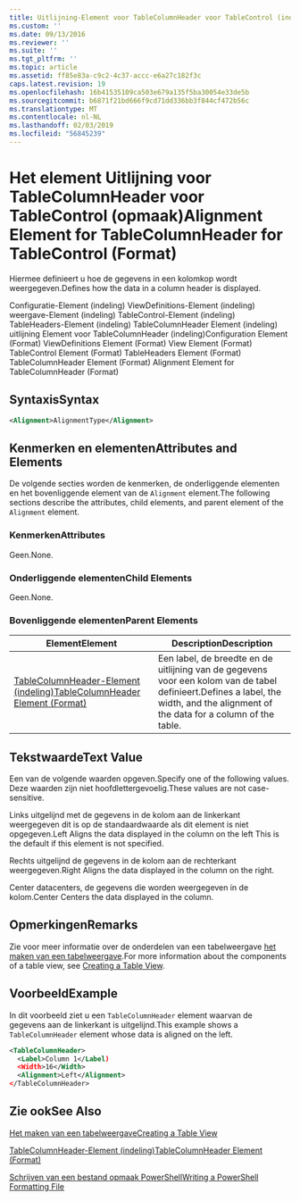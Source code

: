 ```yaml
---
title: Uitlijning-Element voor TableColumnHeader voor TableControl (indeling) | Microsoft Docs
ms.custom: ''
ms.date: 09/13/2016
ms.reviewer: ''
ms.suite: ''
ms.tgt_pltfrm: ''
ms.topic: article
ms.assetid: ff85e83a-c9c2-4c37-accc-e6a27c182f3c
caps.latest.revision: 19
ms.openlocfilehash: 16b41535109ca503e679a135f5ba30054e33de5b
ms.sourcegitcommit: b6871f21bd666f9cd71dd336bb3f844cf472b56c
ms.translationtype: MT
ms.contentlocale: nl-NL
ms.lasthandoff: 02/03/2019
ms.locfileid: "56845239"
---
```

# <a name="alignment-element-for-tablecolumnheader-for-tablecontrol-format"></a><span data-ttu-id="18538-102">Het element Uitlijning voor TableColumnHeader voor TableControl (opmaak)</span><span class="sxs-lookup"><span data-stu-id="18538-102">Alignment Element for TableColumnHeader for TableControl (Format)</span></span>

<span data-ttu-id="18538-103">Hiermee definieert u hoe de gegevens in een kolomkop wordt weergegeven.</span><span class="sxs-lookup"><span data-stu-id="18538-103">Defines how the data in a column header is displayed.</span></span>

<span data-ttu-id="18538-104">Configuratie-Element (indeling) ViewDefinitions-Element (indeling) weergave-Element (indeling) TableControl-Element (indeling) TableHeaders-Element (indeling) TableColumnHeader Element (indeling) uitlijning Element voor TableColumnHeader (indeling)</span><span class="sxs-lookup"><span data-stu-id="18538-104">Configuration Element (Format) ViewDefinitions Element (Format) View Element (Format) TableControl Element (Format) TableHeaders Element (Format) TableColumnHeader Element (Format) Alignment Element for TableColumnHeader (Format)</span></span>

## <a name="syntax"></a><span data-ttu-id="18538-105">Syntaxis</span><span class="sxs-lookup"><span data-stu-id="18538-105">Syntax</span></span>

```xml
<Alignment>AlignmentType</Alignment>
```

## <a name="attributes-and-elements"></a><span data-ttu-id="18538-106">Kenmerken en elementen</span><span class="sxs-lookup"><span data-stu-id="18538-106">Attributes and Elements</span></span>

<span data-ttu-id="18538-107">De volgende secties worden de kenmerken, de onderliggende elementen en het bovenliggende element van de `Alignment` element.</span><span class="sxs-lookup"><span data-stu-id="18538-107">The following sections describe the attributes, child elements, and parent element of the `Alignment` element.</span></span>

### <a name="attributes"></a><span data-ttu-id="18538-108">Kenmerken</span><span class="sxs-lookup"><span data-stu-id="18538-108">Attributes</span></span>

<span data-ttu-id="18538-109">Geen.</span><span class="sxs-lookup"><span data-stu-id="18538-109">None.</span></span>

### <a name="child-elements"></a><span data-ttu-id="18538-110">Onderliggende elementen</span><span class="sxs-lookup"><span data-stu-id="18538-110">Child Elements</span></span>

<span data-ttu-id="18538-111">Geen.</span><span class="sxs-lookup"><span data-stu-id="18538-111">None.</span></span>

### <a name="parent-elements"></a><span data-ttu-id="18538-112">Bovenliggende elementen</span><span class="sxs-lookup"><span data-stu-id="18538-112">Parent Elements</span></span>

|<span data-ttu-id="18538-113">Element</span><span class="sxs-lookup"><span data-stu-id="18538-113">Element</span></span>|<span data-ttu-id="18538-114">Description</span><span class="sxs-lookup"><span data-stu-id="18538-114">Description</span></span>|
|-------------|-----------------|
|[<span data-ttu-id="18538-115">TableColumnHeader-Element (indeling)</span><span class="sxs-lookup"><span data-stu-id="18538-115">TableColumnHeader Element (Format)</span></span>](./tablecolumnheader-element-format.md)|<span data-ttu-id="18538-116">Een label, de breedte en de uitlijning van de gegevens voor een kolom van de tabel definieert.</span><span class="sxs-lookup"><span data-stu-id="18538-116">Defines a label, the width, and the alignment of the data for a column of the table.</span></span>|

## <a name="text-value"></a><span data-ttu-id="18538-117">Tekstwaarde</span><span class="sxs-lookup"><span data-stu-id="18538-117">Text Value</span></span>

<span data-ttu-id="18538-118">Een van de volgende waarden opgeven.</span><span class="sxs-lookup"><span data-stu-id="18538-118">Specify one of the following values.</span></span> <span data-ttu-id="18538-119">Deze waarden zijn niet hoofdlettergevoelig.</span><span class="sxs-lookup"><span data-stu-id="18538-119">These values are not case-sensitive.</span></span>

<span data-ttu-id="18538-120">Links uitgelijnd met de gegevens in de kolom aan de linkerkant weergegeven dit is op de standaardwaarde als dit element is niet opgegeven.</span><span class="sxs-lookup"><span data-stu-id="18538-120">Left Aligns the data displayed in the column on the left This is the default if this element is not specified.</span></span>

<span data-ttu-id="18538-121">Rechts uitgelijnd de gegevens in de kolom aan de rechterkant weergegeven.</span><span class="sxs-lookup"><span data-stu-id="18538-121">Right Aligns the data displayed in the column on the right.</span></span>

<span data-ttu-id="18538-122">Center datacenters, de gegevens die worden weergegeven in de kolom.</span><span class="sxs-lookup"><span data-stu-id="18538-122">Center Centers the data displayed in the column.</span></span>

## <a name="remarks"></a><span data-ttu-id="18538-123">Opmerkingen</span><span class="sxs-lookup"><span data-stu-id="18538-123">Remarks</span></span>

<span data-ttu-id="18538-124">Zie voor meer informatie over de onderdelen van een tabelweergave [het maken van een tabelweergave](./creating-a-table-view.md).</span><span class="sxs-lookup"><span data-stu-id="18538-124">For more information about the components of a table view, see [Creating a Table View](./creating-a-table-view.md).</span></span>

## <a name="example"></a><span data-ttu-id="18538-125">Voorbeeld</span><span class="sxs-lookup"><span data-stu-id="18538-125">Example</span></span>

<span data-ttu-id="18538-126">In dit voorbeeld ziet u een `TableColumnHeader` element waarvan de gegevens aan de linkerkant is uitgelijnd.</span><span class="sxs-lookup"><span data-stu-id="18538-126">This example shows a `TableColumnHeader` element whose data is aligned on the left.</span></span>

```xml
<TableColumnHeader>
  <Label>Column 1</Label)
  <Width>16</Width>
  <Alignment>Left</Alignment>
</TableColumnHeader>
```

## <a name="see-also"></a><span data-ttu-id="18538-127">Zie ook</span><span class="sxs-lookup"><span data-stu-id="18538-127">See Also</span></span>

[<span data-ttu-id="18538-128">Het maken van een tabelweergave</span><span class="sxs-lookup"><span data-stu-id="18538-128">Creating a Table View</span></span>](./creating-a-table-view.md)

[<span data-ttu-id="18538-129">TableColumnHeader-Element (indeling)</span><span class="sxs-lookup"><span data-stu-id="18538-129">TableColumnHeader Element (Format)</span></span>](./tablecolumnheader-element-format.md)

[<span data-ttu-id="18538-130">Schrijven van een bestand opmaak PowerShell</span><span class="sxs-lookup"><span data-stu-id="18538-130">Writing a PowerShell Formatting File</span></span>](./writing-a-powershell-formatting-file.md)

